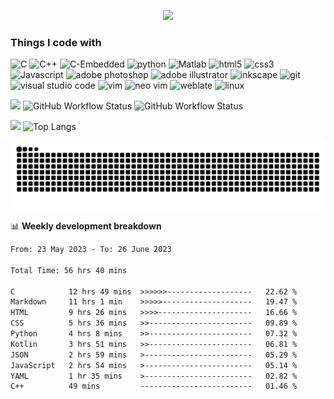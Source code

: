 <p align="center">
  <a href="https://git.io/typing-svg"><img src="https://readme-typing-svg.demolab.com?font=Fira+Code&size=25&duration=4000&pause=500&vCenter=true&center=true&multiline=true&repeat=false&width=500&height=100&lines=Hi+%F0%9F%91%8B%2C+I'm+Lavin+Tom+K+Abraham;A+passionate+developer+from+India"/></a>
</p>

<h3>Things I code with</h3>
<p>
  <img alt="C" src="https://img.shields.io/badge/-C-a8b9cc?style=flat-square&logo=C&logoColor=white" />
  <img alt="C++" src="https://img.shields.io/badge/-C++-8DD6F9?style=flat-square&logo=cplusplus&logoColor=white" /> 
  <img alt="C-Embedded" src="https://img.shields.io/badge/-C embedded-46a2f1?style=flat-square&logo=C&logoColor=white" />
  <img alt="python" src="https://img.shields.io/badge/-Python-3776ab?style=flat-square&logo=python&logoColor=white" />
  <img alt="Matlab" src="https://img.shields.io/badge/-Matlab-1a73e8?style=flat-square&logo=&logoColor=white" />
  <img alt="html5" src="https://img.shields.io/badge/-HTML5-e34f26?style=flat-square&logo=html5&logoColor=white" />
  <img alt="css3" src="https://img.shields.io/badge/-CSS3-1572b6?style=flat-square&logo=css3&logoColor=white" />
  <img alt="Javascript" src="https://img.shields.io/badge/-Javascript-f7df1e?style=flat-square&logo=javascript&logoColor=white" />
  <img alt="adobe photoshop" src="https://img.shields.io/badge/-Adobe Photoshop-31a8ff?style=flat-square&logo=adobephotoshop&logoColor=white" />
  <img alt="adobe illustrator" src="https://img.shields.io/badge/-Adobe Illustrator-ff9a00?style=flat-square&logo=adobeillustrator&logoColor=white" />
  <img alt="inkscape" src="https://img.shields.io/badge/-Inkscape-e34f26?style=flat-square&logo=inkscape&logoColor=white" />
  <img alt="git" src="https://img.shields.io/badge/-Git-f05032?style=flat-square&logo=git&logoColor=white" />
  <img alt="visual studio code" src="https://img.shields.io/badge/-Visual Studio Code-007acc?style=flat-square&logo=visualstudiocode&logoColor=white" />
  <img alt="vim" src="https://img.shields.io/badge/-Vim-019733?style=flat-square&logo=vim&logoColor=white" />
  <img alt="neo vim" src="https://img.shields.io/badge/-Neovim-57a143?style=flat-square&logo=neovim&logoColor=white" />
  <img alt="weblate" src="https://img.shields.io/badge/-Weblate-2eccaa?style=flat-square&logo=weblate&logoColor=white" />
  <img alt="linux" src="https://img.shields.io/badge/-Linux-fcc624?style=flat-square&logo=linux&logoColor=white" />
</p>

![](https://komarev.com/ghpvc/?username=lavin-tom&color=green)
![GitHub Workflow Status](https://img.shields.io/github/actions/workflow/status/lavin-tom/lavin-tom/animation.yml?label=Animation%20build)
![GitHub Workflow Status](https://img.shields.io/github/actions/workflow/status/lavin-tom/lavin-tom/main.yml?label=Waka-time)

![](https://github-readme-stats.vercel.app/api?username=lavin-tom&show_icons=true&theme=transparent&hide_border=true&hide_rank=true&include_all_commits=true)
![Top Langs](https://github-readme-stats.vercel.app/api/top-langs/?username=lavin-tom&layout=compact&theme=transparent&hide_border=true&langs_count=8&hide=swig)

<picture>
  <source media="(prefers-color-scheme: dark)" srcset="https://raw.githubusercontent.com/lavin-tom/lavin-tom/output/github-contribution-grid-snake-dark.svg">
  <source media="(prefers-color-scheme: light)" srcset="https://raw.githubusercontent.com/lavin-tom/lavin-tom/output/github-contribution-grid-snake.svg">
  <img alt="github contribution grid snake animation" src="https://raw.githubusercontent.com/lavin-tom/lavin-tom/output/github-contribution-grid-snake.svg">
</picture>

📊 **Weekly development breakdown**
<!--START_SECTION:waka-->

```txt
From: 23 May 2023 - To: 26 June 2023

Total Time: 56 hrs 40 mins

C            12 hrs 49 mins  >>>>>>-------------------   22.62 %
Markdown     11 hrs 1 min    >>>>>--------------------   19.47 %
HTML         9 hrs 26 mins   >>>>---------------------   16.66 %
CSS          5 hrs 36 mins   >>-----------------------   09.89 %
Python       4 hrs 8 mins    >>-----------------------   07.32 %
Kotlin       3 hrs 51 mins   >>-----------------------   06.81 %
JSON         2 hrs 59 mins   >------------------------   05.29 %
JavaScript   2 hrs 54 mins   >------------------------   05.14 %
YAML         1 hr 35 mins    >------------------------   02.82 %
C++          49 mins         -------------------------   01.46 %
```

<!--END_SECTION:waka-->
